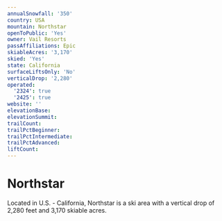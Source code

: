 ```yaml
---
annualSnowfall: '350'
country: USA
mountain: Northstar
openToPublic: 'Yes'
owner: Vail Resorts
passAffiliations: Epic
skiableAcres: '3,170'
skied: 'Yes'
state: California
surfaceLiftsOnly: 'No'
verticalDrop: '2,280'
operated:
  '2324': true
  '2425': true
website: ''
elevationBase:
elevationSummit:
trailCount:
trailPctBeginner:
trailPctIntermediate:
trailPctAdvanced:
liftCount:
---
```



# Northstar

Located in U.S. - California, Northstar is a ski area with a vertical drop of 2,280 feet and 3,170 skiable acres.
